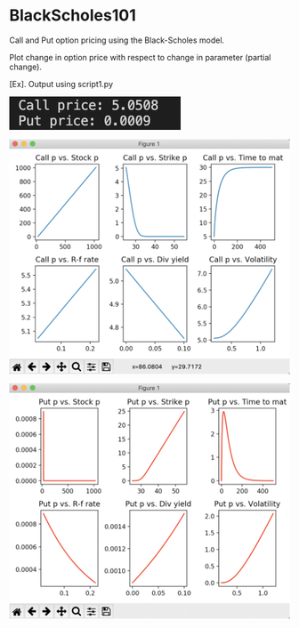 # BlackScholes101

Call and Put option pricing using the Black-Scholes model.

Plot change in option price with respect to change in parameter (partial change).

[Ex]. Output using script1.py


![Screenshot](screenshot1.png)

![Screenshot](screenshot2.png)

![Screenshot](screenshot3.png)


